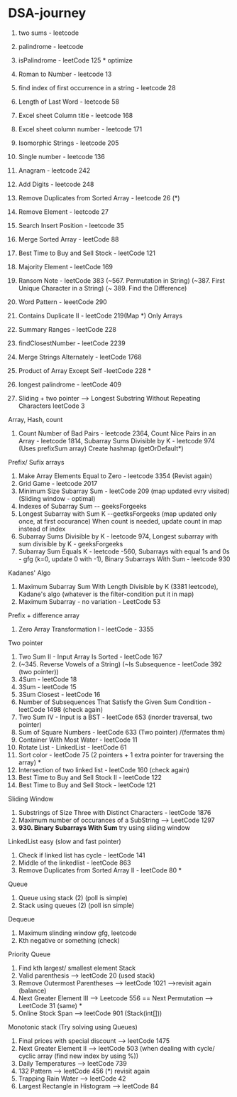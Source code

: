 # DSA-journey
1) two sums - leetcode
2) palindrome - leetcode
3) isPalindrome - leetCode 125 * optimize
4) Roman to Number - leetcode 13
5) find index of first occurrence in a string - leetcode 28
6) Length of Last Word - leetcode 58
7) Excel sheet Column title - leetcode 168
8) Excel sheet column number -  leetcode 171
9) Isomorphic Strings - leetcode 205
10) Single number - leetcode 136
11) Anagram - leetcode 242
12) Add Digits - leetcode 248
13) Remove Duplicates from Sorted Array - leetcode 26 (*)
14) Remove Element - leetcode 27
15) Search Insert Position - leetcode 35
16) Merge Sorted Array - leetCode 88
17) Best Time to Buy and Sell Stock - leetCode 121
18) Majority Element - leetCode 169
19) Ransom Note - leetCode 383 (~567. Permutation in String) (~387. First Unique Character in a String) (~ 389. Find the Difference)
20) Word Pattern - leeetCode 290

24) Contains Duplicate II - leetCode 219(Map *)
    Only Arrays 
25) Summary Ranges - leetCode 228
26) findClosestNumber - leetCode 2239
27) Merge Strings Alternately - leetCode 1768
28) Product of Array Except Self -leetCode 228 *
29) longest palindrome - leetCode 409

31) Sliding + two pointer --> Longest Substring Without Repeating Characters leetCode 3

Array, Hash, count 
1) Count Number of Bad Pairs - leetcode 2364, Count Nice Pairs in an Array - leetcode 1814, Subarray Sums Divisible by K - leetcode 974 (Uses prefixSum array)
Create hashmap (getOrDefault*)

Prefix/ Sufix arrays
1) Make Array Elements Equal to Zero - leetcode 3354 (Revist again)
2) Grid Game - leetcode 2017
3) Minimum Size Subarray Sum - leetCode 209 (map updated evry visited) (Sliding window - optimal)
4) Indexes of Subarray Sum -- geeksForgeeks
5) Longest Subarray with Sum K --geetksForgeeks (map updated only once, at first occurance)
   When count is needed, update count in map instead of index
6) Subarray Sums Divisible by K - leetcode 974, Longest subarray with sum divisible by K - geeksForgeeks
7) Subarray Sum Equals K - leetcode -560, Subarrays with equal 1s and 0s - gfg (k=0, update 0 with -1), Binary Subarrays With Sum - leetcode 930


Kadanes' Algo 
1) Maximum Subarray Sum With Length Divisible by K (3381 leetcode), Kadane's algo (whatever is the filter-condition put it in map)
2) Maximum Subarray - no variation - LeetCode 53

Prefix + difference array
1) Zero Array Transformation I - leetCode - 3355




Two pointer
1) Two Sum II - Input Array Is Sorted - leetCode 167
2) (~345. Reverse Vowels of a String) (~Is Subsequence - leetCode 392 (two pointer))
3) 4Sum - leetCode 18
4) 3Sum - leetCode 15
5) 3Sum Closest - leetCode 16
6) Number of Subsequences That Satisfy the Given Sum Condition - leetCode 1498 (check again)
7)  Two Sum IV - Input is a BST - leetCode 653 (inorder traversal, two pointer)
8)  Sum of Square Numbers - leetCode 633 (Two pointer) /(fermates thm)
9)  Container With Most Water - leetCode 11
10)  Rotate List - LinkedList - leetCode 61
11)  Sort color - leetCode 75 (2 pointers + 1 extra pointer for traversing the array) *
12)  Intersection of two linked list - leetCode 160 (check again)
13)  Best Time to Buy and Sell Stock II - leetCode 122
14)  Best Time to Buy and Sell Stock - leetCode 121

Sliding Window 
1) Substrings of Size Three with Distinct Characters - leetCode 1876
2) Maximum number of occurances of a SubString --> LeetCode 1297
3) **930. Binary Subarrays With Sum** try using sliding window


LinkedList easy (slow and fast pointer)
1) Check if linked list has cycle - leetCode 141
2) Middle of the linkedlist - leetCode 863
3)  Remove Duplicates from Sorted Array II - leetCode 80 *

Queue
1) Queue using stack (2) (poll is simple)
2) Stack using queues (2) (poll isn simple)

Dequeue
1) Maximum slinding window gfg, leetcode
2) Kth negative or something (check)

Priority Queue
1) Find kth largest/ smallest element
Stack 
1) Valid parenthesis --> leetCode 20 (used stack) 
2) Remove Outermost Parentheses --> leetCode 1021 -->revisit again (balance)
3) Next Greater Element III --> Leetcode 556 == Next Permutation --> LeetCode 31 (same) *
4) Online Stock Span --> leetCode 901 (Stack(int[]))

Monotonic stack (Try solving using Queues)
1) Final prices with special discount --> leetCode 1475
2) Next Greater Element II --> leetCode 503 (when dealing with cycle/ cyclic array (find new index by using %))
3) Daily Temperatures --> leetCode 739
4) 132 Pattern --> leetCode 456 (*) revisit again
5) Trapping Rain Water --> leetCode 42
6) Largest Rectangle in Histogram --> leetCode 84


 

